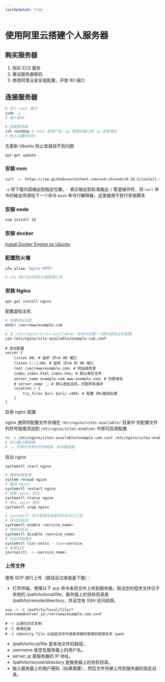 ```yaml
---
lastUpdated: true
---
```


# 使用阿里云搭建个人服务器

## 购买服务器
1. 购买 ECS 服务
2. 重设服务器密码
3. 修改阿里云安全组配置，开放 80 端口
## 连接服务器
```bash
# 进入 root 模式
sudo -i 
# 输入密码

# 连接服务器
ssh root@ip # root 是用户名，ip 是服务器公网 ip 或者域名
# 输入设置的密码
```
先更新 Ubuntu 防止安装找不到问题
```bash
apt-get update
```
### 安装 nvm
```bash
curl -o- https://raw.githubusercontent.com/nvm-sh/nvm/v0.39.5/install.sh | bash
```
`-o` 将下载内容输出到指定位置，`-` 表示输出到标准输出
`|` 管道操作符，将 `curl` 命令的输出传递给下一个命令
`bash` 命令行解释器，这里被用于执行安装脚本
### 安装 node
```bash
nvm install 18
```
### 安装 docker
[Install Docker Engine on Ubuntu](https://docs.docker.com/engine/install/ubuntu/#install-using-the-repository)
### 配置防火墙
```bash
ufw allow 'Nginx HTTP'

# ufw 用户友好的防火墙管理工具
```
### 安装 Nginx

```bash
apt-get install nginx
```
配置虚拟主机

```bash
# 创建网站目录
mkdir /var/www/example.com

# 在 /etc/nginx/sites-available/ 目录中创建一个新的虚拟主机配置
vim /etc/nginx/site-available/example.com.conf
```

```nginx
# 添加配置
server {
    listen 80; # 监听 IPv4 80 端口
    listen [::]:80; # 监听 IPv6 的 80 端口
    root /var/www/example.com; # 网站根目录
    index index.html index.htm; # 默认索引文件
    server_name example.com www.example.com; # 匹配域名
    # server_name _; # 默认虚拟主机，匹配所有请求
    location / {
        try_files $uri $uri/ =404; # 配置 URL路径处理
    }
}
```

启用 nginx 配置  

nginx 通常将配置文件存储在 `/etc/nginx/sites-available/` 目录中
将配置文件的符号链接添加到 `/etc/nginx/sites-enabled/` 中即可启用配置  

```bash
ln -s /etc/nginx/sites-available/example.com.conf /etc/nginx/sites-enabled/
# 默认建立硬链接
# -s 对源文件简历符号链接，而非硬链接
```

启动 nginx 

```bash
systemctl start nginx

# 重新加载配置
system reload nginx
# 重启 nginx
systemctl restart nginx
# 查看 nginx 状态
systemctl status nginx
# 停止 nginx 服务
systemctl stop nginx

# systemctl 用于管理系统服务的命令行工具
# 启动自启动
systemctl enable <service_name>
# 禁用自启动
systemctl disable <service_name>
# 列出所有服务
systemctl list-units --type=service
# 查看日志
journalctl -u <service_name>
```
### 上传文件
使用 SCP 进行上传（路径反过来就是下载）：

- 打开终端，使用以下 scp 命令来将文件上传到服务器。假设您的程序文件位于本地的 /path/to/local/file，服务器上的目标目录是 /path/to/remote/directory，并且您有 SSH 访问权限。
```
scp -r -C /path/to/local/file/* username@server_ip:/var/www/example.com.conf

# -r 以递归方式复制
# -C 使用压缩
# -i identity_file 从指定文件中读取传输时使用的密钥文件（pem）
```

   - /path/to/local/file 是本地文件的路径。
   - username 是您在服务器上的用户名。
   - server_ip 是服务器的 IP 地址。
   - /path/to/remote/directory 是服务器上的目标目录。
- 输入服务器上的用户密码（如果需要），然后文件将被上传到服务器的指定目录。
